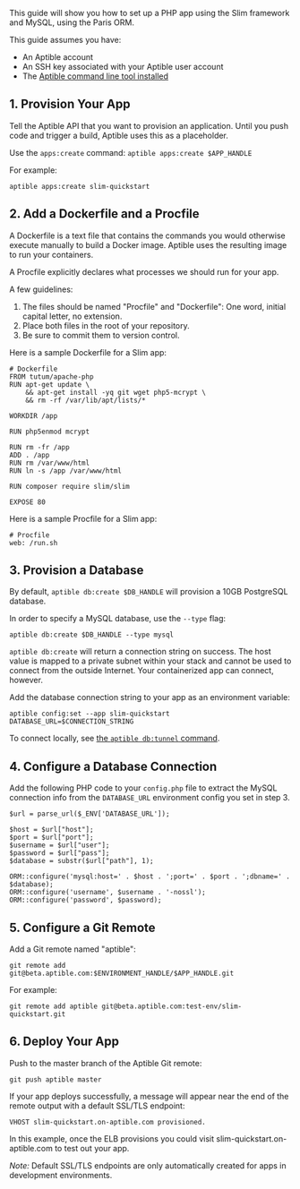 This guide will show you how to set up a PHP app using the Slim framework and MySQL, using the Paris ORM.

This guide assumes you have:

- An Aptible account
- An SSH key associated with your Aptible user account
- The [Aptible command line tool installed](/topics/cli/how-to-install-cli)

## 1. Provision Your App

Tell the Aptible API that you want to provision an application. Until you push code and trigger a build, Aptible uses this as a placeholder.

Use the `apps:create` command: `aptible apps:create $APP_HANDLE`

For example:

    aptible apps:create slim-quickstart

## 2. Add a Dockerfile and a Procfile

A Dockerfile is a text file that contains the commands you would otherwise execute manually to build a Docker image. Aptible uses the resulting image to run your containers.

A Procfile explicitly declares what processes we should run for your app.

A few guidelines:

1. The files should be named "Procfile" and "Dockerfile": One word, initial capital letter, no extension.
2. Place both files in the root of your repository.
3. Be sure to commit them to version control.

Here is a sample Dockerfile for a Slim app:

    # Dockerfile
    FROM tutum/apache-php
    RUN apt-get update \
        && apt-get install -yq git wget php5-mcrypt \
        && rm -rf /var/lib/apt/lists/*

    WORKDIR /app

    RUN php5enmod mcrypt

    RUN rm -fr /app
    ADD . /app
    RUN rm /var/www/html
    RUN ln -s /app /var/www/html

    RUN composer require slim/slim

    EXPOSE 80

Here is a sample Procfile for a Slim app:

    # Procfile
    web: /run.sh

## 3. Provision a Database

By default, `aptible db:create $DB_HANDLE` will provision a 10GB PostgreSQL database.

In order to specify a MySQL database, use the `--type` flag:

    aptible db:create $DB_HANDLE --type mysql

`aptible db:create` will return a connection string on success. The host value is mapped to a private subnet within your stack and cannot be used to connect from the outside Internet. Your containerized app can connect, however.

Add the database connection string to your app as an environment variable:

    aptible config:set --app slim-quickstart DATABASE_URL=$CONNECTION_STRING

To connect locally, see [the `aptible db:tunnel` command](/topics/cli/how-to-connect-to-database-from-outside/).

## 4. Configure a Database Connection

Add the following PHP code to your `config.php` file to extract the MySQL connection info from the `DATABASE_URL` environment config you set in step 3.

    $url = parse_url($_ENV['DATABASE_URL']);

    $host = $url["host"];
    $port = $url["port"];
    $username = $url["user"];
    $password = $url["pass"];
    $database = substr($url["path"], 1);

    ORM::configure('mysql:host=' . $host . ';port=' . $port . ';dbname=' . $database);
    ORM::configure('username', $username . '-nossl');
    ORM::configure('password', $password);

## 5. Configure a Git Remote

Add a Git remote named "aptible":

    git remote add git@beta.aptible.com:$ENVIRONMENT_HANDLE/$APP_HANDLE.git
 
For example:

    git remote add aptible git@beta.aptible.com:test-env/slim-quickstart.git

## 6. Deploy Your App

Push to the master branch of the Aptible Git remote:

    git push aptible master

If your app deploys successfully, a message will appear near the end of the remote output with a default SSL/TLS endpoint:

    VHOST slim-quickstart.on-aptible.com provisioned.

In this example, once the ELB provisions you could visit slim-quickstart.on-aptible.com to test out your app.

*Note:* Default SSL/TLS endpoints are only automatically created for apps in development environments.

